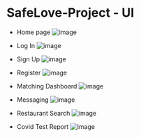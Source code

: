 # SafeLove-Project - UI
- Home page
![image](https://user-images.githubusercontent.com/79455241/200766364-e58b2d98-5c71-49a3-abe9-2609a9207b9b.png)

- Log In
![image](https://user-images.githubusercontent.com/79455241/200766427-94f5c4b6-3846-4c83-8d9d-05a7b6a8a1ef.png)

- Sign Up
![image](https://user-images.githubusercontent.com/79455241/200766481-c60e034c-fd1c-4159-923e-8c71f5e9e0b6.png)

- Register
![image](https://user-images.githubusercontent.com/79455241/200766636-63eb4f86-b8d6-4b30-b136-b64978ad8dd2.png)

- Matching Dashboard
![image](https://user-images.githubusercontent.com/79455241/200766764-108ba481-1e4e-4f01-aba7-79d9b4513ee1.png)

- Messaging
![image](https://user-images.githubusercontent.com/79455241/200767002-0f93984a-b3f9-4034-b62d-ed25f00863dd.png)

- Restaurant Search
![image](https://user-images.githubusercontent.com/79455241/200766885-96f8c396-1491-4f83-a603-2b65de4b4158.png)

- Covid Test Report
![image](https://user-images.githubusercontent.com/79455241/200767089-244b0b4f-12a8-4dd9-b71b-40cfe0a599f8.png)

